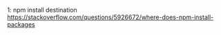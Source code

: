 1: npm install destination
https://stackoverflow.com/questions/5926672/where-does-npm-install-packages
